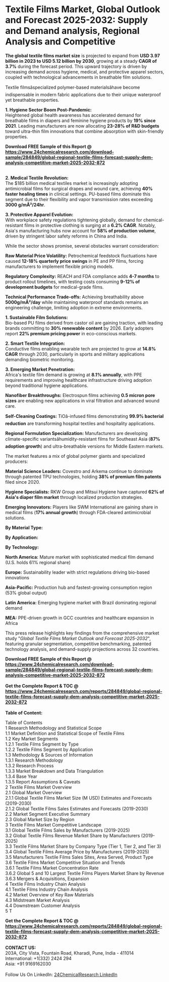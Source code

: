 <h1>Textile Films Market, Global Outlook and Forecast 2025-2032: Supply and Demand analysis, Regional Analysis and Competitive</h1><p><strong>The global textile films market size</strong> is projected to expand from <strong>USD 3.97 billion in 2023 to USD 5.12 billion by 2030</strong>, growing at a steady <strong>CAGR of 3.7%</strong> during the forecast period. This upward trajectory is driven by increasing demand across hygiene, medical, and protective apparel sectors, coupled with technological advancements in breathable film solutions.</p><p>Textile filmsâspecialized polymer-based materialsâhave become indispensable in modern fabric applications due to their unique waterproof yet breathable properties.</p><p><strong>1. Hygiene Sector Boom Post-Pandemic:</strong><br>
Heightened global health awareness has accelerated demand for breathable films in diapers and feminine hygiene products by <strong>19% since 2021</strong>. Leading manufacturers are now allocating <strong>23-28% of R&amp;D budgets</strong> toward ultra-thin film innovations that combine absorption with skin-friendly properties.</p><div><b>Download FREE Sample of this Report @ 
            <a href="https://www.24chemicalresearch.com/download-sample/284849/global-regional-textile-films-forecast-supply-dem-analysis-competitive-market-2025-2032-872">
            https://www.24chemicalresearch.com/download-sample/284849/global-regional-textile-films-forecast-supply-dem-analysis-competitive-market-2025-2032-872</a></b></div><br><p><strong>2. Medical Textile Revolution:</strong><br>
The $185 billion medical textiles market is increasingly adopting antimicrobial films for surgical drapes and wound care, achieving <strong>40% faster healing times</strong> in clinical settings. PU-based films dominate this segment due to their flexibility and vapor transmission rates exceeding <strong>3000 g/mÂ²/24hr</strong>.</p><p><strong>3. Protective Apparel Evolution:</strong><br>
With workplace safety regulations tightening globally, demand for chemical-resistant films in protective clothing is surging at a <strong>6.2% CAGR</strong>. Notably, Asia's manufacturing hubs now account for <strong>58% of production volume</strong>, driven by stringent labor safety reforms in China and India.</p><p>While the sector shows promise, several obstacles warrant consideration:</p><p><strong>Raw Material Price Volatility:</strong> Petrochemical feedstock fluctuations have caused <strong>12-18% quarterly price swings</strong> in PE and PP films, forcing manufacturers to implement flexible pricing models.</p><p><strong>Regulatory Complexity:</strong> REACH and FDA compliance adds <strong>4-7 months</strong> to product rollout timelines, with testing costs consuming <strong>9-12% of development budgets</strong> for medical-grade films.</p><p><strong>Technical Performance Trade-offs:</strong> Achieving breathability above <strong>5000g/mÂ²/day</strong> while maintaining waterproof standards remains an engineering challenge, limiting adoption in extreme environments.</p><p><strong>1. Sustainable Film Solutions:</strong><br>
Bio-based PU films derived from castor oil are gaining traction, with leading brands committing to <strong>30% renewable content</strong> by 2026. Early adopters report <strong>22% premium pricing power</strong> in eco-conscious markets.</p><p><strong>2. Smart Textile Integration:</strong><br>
Conductive films enabling wearable tech are projected to grow at <strong>14.8% CAGR</strong> through 2030, particularly in sports and military applications demanding biometric monitoring.</p><p><strong>3. Emerging Market Penetration:</strong><br>
Africa's textile film demand is growing at <strong>8.1% annually</strong>, with PPE requirements and improving healthcare infrastructure driving adoption beyond traditional hygiene applications.</p><p><strong>Nanofiber Breakthroughs:</strong> Electrospun films achieving <strong>0.5 micron pore sizes</strong> are enabling new applications in viral filtration and advanced wound care.</p><p><strong>Self-Cleaning Coatings:</strong> TiOâ-infused films demonstrating <strong>99.9% bacterial reduction</strong> are transforming hospital textiles and hospitality applications.</p><p><strong>Regional Formulation Specialization:</strong> Manufacturers are developing climate-specific variantsâhumidity-resistant films for Southeast Asia (<strong>87% adoption growth</strong>) and ultra-breathable versions for Middle Eastern markets.</p><p>The market features a mix of global polymer giants and specialized producers:</p><p><strong>Material Science Leaders:</strong> Covestro and Arkema continue to dominate through patented TPU technologies, holding <strong>38% of premium film patents</strong> filed since 2020.</p><p><strong>Hygiene Specialists:</strong> RKW Group and Mitsui Hygiene have captured <strong>62% of Asia's diaper film market</strong> through localized production strategies.</p><p><strong>Emerging Innovators:</strong> Players like SWM International are gaining share in medical films (<strong>17% annual growth</strong>) through FDA-cleared antimicrobial solutions.</p><p><strong>By Material Type:</strong></p><p><strong>By Application:</strong></p><p><strong>By Technology:</strong></p><p><strong>North America:</strong> Mature market with sophisticated medical film demand (U.S. holds 61% regional share)</p><p><strong>Europe:</strong> Sustainability leader with strict regulations driving bio-based innovations</p><p><strong>Asia-Pacific:</strong> Production hub and fastest-growing consumption region (53% global output)</p><p><strong>Latin America:</strong> Emerging hygiene market with Brazil dominating regional demand</p><p><strong>MEA:</strong> PPE-driven growth in GCC countries and healthcare expansion in Africa</p><p>This press release highlights key findings from the comprehensive market study "<em>Global Textile Films Market Outlook and Forecast 2025-2032</em>", featuring granular segmentation, competitive benchmarking, patented technology analysis, and demand-supply projections across 32 countries.</p><div><b>Download FREE Sample of this Report @ 
            <a href="https://www.24chemicalresearch.com/download-sample/284849/global-regional-textile-films-forecast-supply-dem-analysis-competitive-market-2025-2032-872">
            https://www.24chemicalresearch.com/download-sample/284849/global-regional-textile-films-forecast-supply-dem-analysis-competitive-market-2025-2032-872</a></b></div><br><div><b>Get the Complete Report & TOC @ 
            <a href="https://www.24chemicalresearch.com/reports/284849/global-regional-textile-films-forecast-supply-dem-analysis-competitive-market-2025-2032-872">
            https://www.24chemicalresearch.com/reports/284849/global-regional-textile-films-forecast-supply-dem-analysis-competitive-market-2025-2032-872</a></b></div><br>
            <b>Table of Content:</b><p>Table of Contents<br />
1 Research Methodology and Statistical Scope<br />
1.1 Market Definition and Statistical Scope of Textile Films<br />
1.2 Key Market Segments<br />
1.2.1 Textile Films Segment by Type<br />
1.2.2 Textile Films Segment by Application<br />
1.3 Methodology & Sources of Information<br />
1.3.1 Research Methodology<br />
1.3.2 Research Process<br />
1.3.3 Market Breakdown and Data Triangulation<br />
1.3.4 Base Year<br />
1.3.5 Report Assumptions & Caveats<br />
2 Textile Films Market Overview<br />
2.1 Global Market Overview<br />
2.1.1 Global Textile Films Market Size (M USD) Estimates and Forecasts (2019-2030)<br />
2.1.2 Global Textile Films Sales Estimates and Forecasts (2019-2030)<br />
2.2 Market Segment Executive Summary<br />
2.3 Global Market Size by Region<br />
3 Textile Films Market Competitive Landscape<br />
3.1 Global Textile Films Sales by Manufacturers (2019-2025)<br />
3.2 Global Textile Films Revenue Market Share by Manufacturers (2019-2025)<br />
3.3 Textile Films Market Share by Company Type (Tier 1, Tier 2, and Tier 3)<br />
3.4 Global Textile Films Average Price by Manufacturers (2019-2025)<br />
3.5 Manufacturers Textile Films Sales Sites, Area Served, Product Type<br />
3.6 Textile Films Market Competitive Situation and Trends<br />
3.6.1 Textile Films Market Concentration Rate<br />
3.6.2 Global 5 and 10 Largest Textile Films Players Market Share by Revenue<br />
3.6.3 Mergers & Acquisitions, Expansion<br />
4 Textile Films Industry Chain Analysis<br />
4.1 Textile Films Industry Chain Analysis<br />
4.2 Market Overview of Key Raw Materials<br />
4.3 Midstream Market Analysis<br />
4.4 Downstream Customer Analysis<br />
5 T</p><div><b>Get the Complete Report & TOC @ 
            <a href="https://www.24chemicalresearch.com/reports/284849/global-regional-textile-films-forecast-supply-dem-analysis-competitive-market-2025-2032-872">
            https://www.24chemicalresearch.com/reports/284849/global-regional-textile-films-forecast-supply-dem-analysis-competitive-market-2025-2032-872</a></b></div><br><b>CONTACT US:</b><br>
            203A, City Vista, Fountain Road, Kharadi, Pune, India - 411014<br>
            International: +1(332) 2424 294<br>
            Asia: +91 9169162030 <br><br>
            Follow Us On LinkedIn: <a href="https://www.linkedin.com/company/24chemicalresearch/">24ChemicalResearch LinkedIn</a>